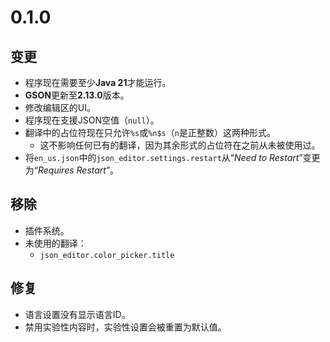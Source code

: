 # 0.1.0
## 变更
- 程序现在需要至少**Java 21**才能运行。
- **GSON**更新至**2.13.0**版本。
- 修改编辑区的UI。
- 程序现在支援JSON空值（`null`）。
- 翻译中的占位符现在只允许`%s`或`%n$s`（`n`是正整数）这两种形式。
    - 这不影响任何已有的翻译，因为其余形式的占位符在之前从未被使用过。
- 将`en_us.json`中的`json_editor.settings.restart`从“*Need to Restart*”变更为“*Requires Restart*”。

## 移除
- 插件系统。
- 未使用的翻译：
  - `json_editor.color_picker.title`

## 修复
- 语言设置没有显示语言ID。
- 禁用实验性内容时，实验性设置会被重置为默认值。
